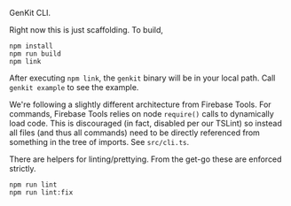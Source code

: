 GenKit CLI.

Right now this is just scaffolding. To build,

```
npm install
npm run build
npm link
```

After executing `npm link`, the `genkit` binary will be in your local path.
Call `genkit example` to see the example.

We're following a slightly different architecture from Firebase Tools. For
commands, Firebase Tools relies on node `require()` calls to dynamically load
code. This is discouraged (in fact, disabled per our TSLint) so instead
all files (and thus all commands) need to be directly referenced from something
in the tree of imports. See `src/cli.ts`.

There are helpers for linting/prettying. From the get-go these are enforced
strictly.

```
npm run lint
npm run lint:fix
```
